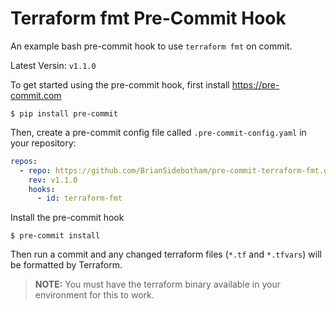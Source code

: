 # Terraform fmt Pre-Commit Hook

An example bash pre-commit hook to use `terraform fmt` on commit.

Latest Versin: `v1.1.0`

To get started using the pre-commit hook, first install https://pre-commit.com

```shell
$ pip install pre-commit
```

Then, create a pre-commit config file called `.pre-commit-config.yaml` in your repository:

```yaml
repos:
  - repo: https://github.com/BrianSidebotham/pre-commit-terraform-fmt.git
    rev: v1.1.0
    hooks:
      - id: terraform-fmt
```

Install the pre-commit hook

```shell
$ pre-commit install
```

Then run a commit and any changed terraform files (`*.tf` and `*.tfvars`) will be formatted by Terraform.

>**NOTE:** You must have the terraform binary available in your environment for this to work.
